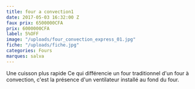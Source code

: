 ```yaml
---
title: four a convection1
date: 2017-05-03 16:32:00 Z
faux prix: 6500000CFA
prix: 6000000CFA
label: 5%OFF
image: "/uploads/four_convection_express_01.jpg"
fiche: "/uploads/fiche.jpg"
categories: Fours
marques: salva
---
```


Une cuisson plus rapide Ce qui différencie un four traditionnel d'un four à convection, c'est la présence d'un ventilateur installé au fond du four. 